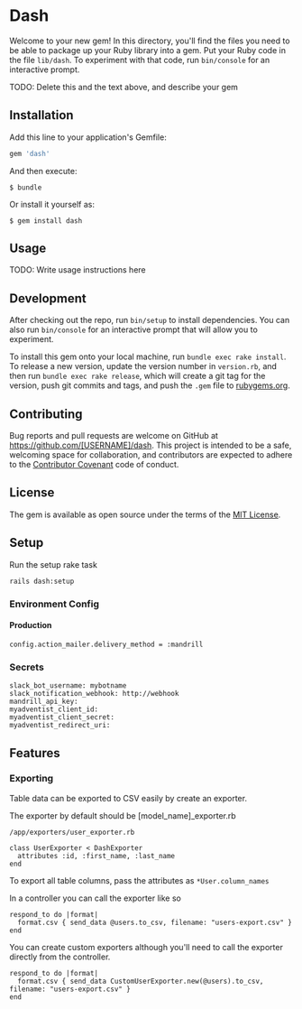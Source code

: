 # Dash

Welcome to your new gem! In this directory, you'll find the files you need to be able to package up your Ruby library into a gem. Put your Ruby code in the file `lib/dash`. To experiment with that code, run `bin/console` for an interactive prompt.

TODO: Delete this and the text above, and describe your gem

## Installation

Add this line to your application's Gemfile:

```ruby
gem 'dash'
```

And then execute:

    $ bundle

Or install it yourself as:

    $ gem install dash

## Usage

TODO: Write usage instructions here

## Development

After checking out the repo, run `bin/setup` to install dependencies. You can also run `bin/console` for an interactive prompt that will allow you to experiment.

To install this gem onto your local machine, run `bundle exec rake install`. To release a new version, update the version number in `version.rb`, and then run `bundle exec rake release`, which will create a git tag for the version, push git commits and tags, and push the `.gem` file to [rubygems.org](https://rubygems.org).

## Contributing

Bug reports and pull requests are welcome on GitHub at https://github.com/[USERNAME]/dash. This project is intended to be a safe, welcoming space for collaboration, and contributors are expected to adhere to the [Contributor Covenant](http://contributor-covenant.org) code of conduct.

## License

The gem is available as open source under the terms of the [MIT License](http://opensource.org/licenses/MIT).

## Setup

Run the setup rake task

```
rails dash:setup
```
### Environment Config

#### Production

```
config.action_mailer.delivery_method = :mandrill
```

### Secrets

```
slack_bot_username: mybotname
slack_notification_webhook: http://webhook
mandrill_api_key:
myadventist_client_id:
myadventist_client_secret:
myadventist_redirect_uri:
```


## Features

### Exporting

Table data can be exported to CSV easily by create an exporter.

The exporter by default should be [model_name]_exporter.rb

```
/app/exporters/user_exporter.rb

class UserExporter < DashExporter
  attributes :id, :first_name, :last_name
end
```

To export all table columns, pass the attributes as ```*User.column_names```

In a controller you can call the exporter like so

```
respond_to do |format|
  format.csv { send_data @users.to_csv, filename: "users-export.csv" }
end
```

You can create custom exporters although you'll need to call the exporter directly from the controller.

```
respond_to do |format|
  format.csv { send_data CustomUserExporter.new(@users).to_csv, filename: "users-export.csv" }
end
```